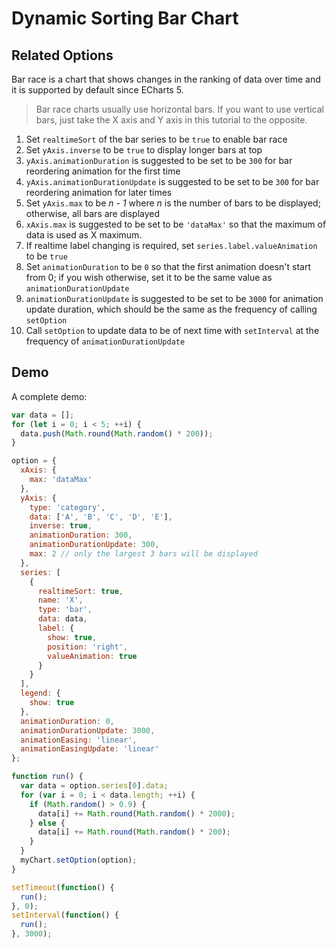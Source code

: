 # Dynamic Sorting Bar Chart

## Related Options

Bar race is a chart that shows changes in the ranking of data over time and it is supported by default since ECharts 5.

> Bar race charts usually use horizontal bars. If you want to use vertical bars, just take the X axis and Y axis in this tutorial to the opposite.

1. Set `realtimeSort` of the bar series to be `true` to enable bar race
2. Set `yAxis.inverse` to be `true` to display longer bars at top
3. `yAxis.animationDuration` is suggested to be set to be `300` for bar reordering animation for the first time
4. `yAxis.animationDurationUpdate` is suggested to be set to be `300` for bar reordering animation for later times
5. Set `yAxis.max` to be _n - 1_ where _n_ is the number of bars to be displayed; otherwise, all bars are displayed
6. `xAxis.max` is suggested to be set to be `'dataMax'` so that the maximum of data is used as X maximum.
7. If realtime label changing is required, set `series.label.valueAnimation` to be `true`
8. Set `animationDuration` to be `0` so that the first animation doesn't start from 0; if you wish otherwise, set it to be the same value as `animationDurationUpdate`
9. `animationDurationUpdate` is suggested to be set to be `3000` for animation update duration, which should be the same as the frequency of calling `setOption`
10. Call `setOption` to update data to be of next time with `setInterval` at the frequency of `animationDurationUpdate`

## Demo

A complete demo:

```js live
var data = [];
for (let i = 0; i < 5; ++i) {
  data.push(Math.round(Math.random() * 200));
}

option = {
  xAxis: {
    max: 'dataMax'
  },
  yAxis: {
    type: 'category',
    data: ['A', 'B', 'C', 'D', 'E'],
    inverse: true,
    animationDuration: 300,
    animationDurationUpdate: 300,
    max: 2 // only the largest 3 bars will be displayed
  },
  series: [
    {
      realtimeSort: true,
      name: 'X',
      type: 'bar',
      data: data,
      label: {
        show: true,
        position: 'right',
        valueAnimation: true
      }
    }
  ],
  legend: {
    show: true
  },
  animationDuration: 0,
  animationDurationUpdate: 3000,
  animationEasing: 'linear',
  animationEasingUpdate: 'linear'
};

function run() {
  var data = option.series[0].data;
  for (var i = 0; i < data.length; ++i) {
    if (Math.random() > 0.9) {
      data[i] += Math.round(Math.random() * 2000);
    } else {
      data[i] += Math.round(Math.random() * 200);
    }
  }
  myChart.setOption(option);
}

setTimeout(function() {
  run();
}, 0);
setInterval(function() {
  run();
}, 3000);
```
